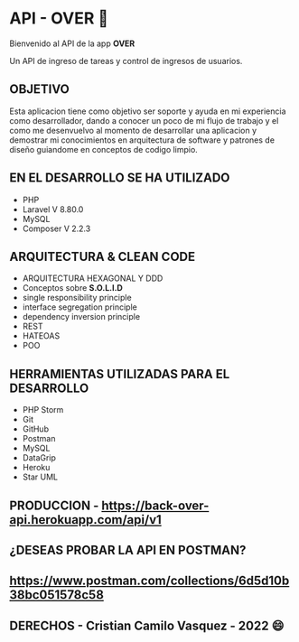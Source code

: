 # API - OVER :sparkling_heart:

Bienvenido al API de la app **OVER**

Un API de ingreso de tareas y control de ingresos de usuarios.

## OBJETIVO
Esta aplicacion tiene como objetivo ser soporte y ayuda en mi experiencia como desarrollador,
dando a conocer un poco de mi flujo de trabajo y el como me desenvuelvo al momento de desarrollar una aplicacion y
demostrar mi conocimientos en arquitectura de software y patrones de diseño guiandome en conceptos de codigo limpio.

## EN EL DESARROLLO SE HA UTILIZADO
* PHP
* Laravel V 8.80.0
* MySQL
* Composer V 2.2.3

## ARQUITECTURA & CLEAN CODE
* ARQUITECTURA HEXAGONAL Y DDD
* Conceptos sobre **S.O.L.I.D**
* single responsibility principle
* interface segregation principle
* dependency inversion principle
* REST
* HATEOAS
* POO

## HERRAMIENTAS UTILIZADAS PARA EL DESARROLLO
* PHP Storm
* Git
* GitHub
* Postman
* MySQL
* DataGrip
* Heroku
* Star UML

## PRODUCCION - https://back-over-api.herokuapp.com/api/v1

## ¿DESEAS PROBAR LA API EN POSTMAN?

## https://www.postman.com/collections/6d5d10b38bc051578c58

## DERECHOS - Cristian Camilo Vasquez - 2022 :smile:

